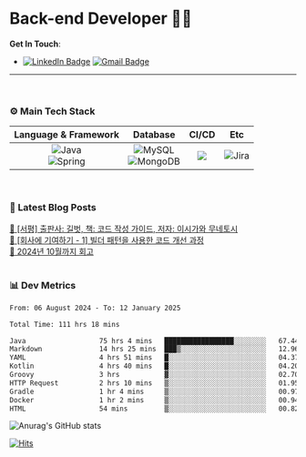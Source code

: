 # Back-end Developer 👋👋


**Get In Touch**: 
- [![LinkedIn Badge](http://img.shields.io/badge/-LinkedIn-0072b1?style=flat&logo=linkedin&link=https://www.linkedin.com/in/youhee-lee-5b358b20b/)](https://www.linkedin.com/in/youhee-lee-5b358b20b/) [![Gmail Badge](https://img.shields.io/badge/Gmail-d14836?style=flat&logo=Gmail&logoColor=white&link=mailto:bnm1128@gmail.com)](mailto:bnm1128@gmail.com)
---

<br>

### ⚙️ Main Tech Stack
|                                                                          Language & Framework                                                                           |                                                                                                            Database                                                                                                             |                                               CI/CD                                               |    Etc    |
|:-----------------------------------------------------------------------------------------------------------------------------------------------------------------------:|:-------------------------------------------------------------------------------------------------------------------------------------------------------------------------------------------------------------------------------:|:-------------------------------------------------------------------------------------------------:|:---------:|
| ![Java](http://img.shields.io/badge/-Java-007396?style=for-the-badge&logo=Java)<br/>![Spring](http://img.shields.io/badge/-Spring-47A248?style=for-the-badge&logo=Spring&logoColor=white) | ![MySQL](https://shields.io/badge/MySQL-lightgrey?logo=mysql&style=for-the-badge&logoColor=white&labelColor=blue) <br/>![MongoDB](http://img.shields.io/badge/-MongoDB-47A248?style=for-the-badge&logo=MongoDB&logoColor=white) | ![](https://img.shields.io/badge/Jenkins-D24939?style=for-the-badge&logo=Jenkins&logoColor=white) | ![Jira](https://img.shields.io/badge/Jira-0052CC?style=for-the-badge&logo=Jira&logoColor=white) |

<br>

### 📰 Latest Blog Posts
<!-- BLOG-POST-LIST:START --><a href="https://guui-dev-lee.tistory.com/31">🧻  [서평] 출판사: 길벗, 책: 코드 작성 가이드, 저자: 이시가와 무네토시</a><br><a href="https://guui-dev-lee.tistory.com/30">🧻  [회사에 기여하기 - 1] 빌더 패턴을 사용한 코드 개선 과정</a><br><a href="https://guui-dev-lee.tistory.com/29">🧻  2024년 10월까지 회고</a><br><!-- BLOG-POST-LIST:END -->

<br>

### 📊 Dev Metrics 
<!--START_SECTION:waka-->

```txt
From: 06 August 2024 - To: 12 January 2025

Total Time: 111 hrs 18 mins

Java                  75 hrs 4 mins   █████████████████░░░░░░░░   67.44 %
Markdown              14 hrs 25 mins  ███▒░░░░░░░░░░░░░░░░░░░░░   12.96 %
YAML                  4 hrs 51 mins   █░░░░░░░░░░░░░░░░░░░░░░░░   04.37 %
Kotlin                4 hrs 40 mins   █░░░░░░░░░░░░░░░░░░░░░░░░   04.20 %
Groovy                3 hrs           ▓░░░░░░░░░░░░░░░░░░░░░░░░   02.70 %
HTTP Request          2 hrs 10 mins   ▒░░░░░░░░░░░░░░░░░░░░░░░░   01.95 %
Gradle                1 hr 4 mins     ▒░░░░░░░░░░░░░░░░░░░░░░░░   00.97 %
Docker                1 hr 2 mins     ▒░░░░░░░░░░░░░░░░░░░░░░░░   00.94 %
HTML                  54 mins         ▒░░░░░░░░░░░░░░░░░░░░░░░░   00.82 %
```

<!--END_SECTION:waka-->

![Anurag's GitHub stats](https://github-readme-stats.vercel.app/api?username=gutenLee&show_icons=true&theme=radical)

[![Hits](https://hits.seeyoufarm.com/api/count/incr/badge.svg?url=https://github.com/gutenLEE)](https://github.com/gutenLEE) 
